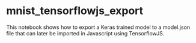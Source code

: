 # mnist_tensorflowjs_export  
This notebook shows how to export a Keras trained model to a model.json file that can later be imported in Javascript using TensorflowJS.  
